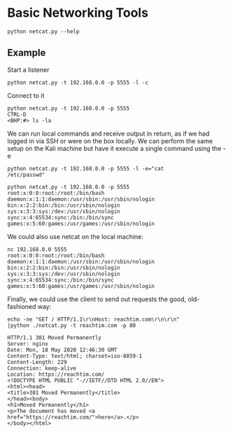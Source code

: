 # Basic Networking Tools
```
python netcat.py --help
```
## Example
Start a listener
```
python netcat.py -t 192.168.0.0 -p 5555 -l -c
```
Connect to it
```
python netcat.py -t 192.168.0.0 -p 5555
CTRL-D
<BHP:#> ls -la
```
We can run local commands and receive output
in return, as if we had logged in via SSH or were on the box locally.
We can perform the same setup on the Kali machine but have it
execute a single command using the -e 
```
python netcat.py -t 192.168.0.0 -p 5555 -l -e="cat
/etc/passwd"
```
```
python netcat.py -t 192.168.0.0 -p 5555
root:x:0:0:root:/root:/bin/bash
daemon:x:1:1:daemon:/usr/sbin:/usr/sbin/nologin
bin:x:2:2:bin:/bin:/usr/sbin/nologin
sys:x:3:3:sys:/dev:/usr/sbin/nologin
sync:x:4:65534:sync:/bin:/bin/sync
games:x:5:60:games:/usr/games:/usr/sbin/nologin
```
We could also use netcat on the local machine:
```
nc 192.168.0.0 5555
root:x:0:0:root:/root:/bin/bash
daemon:x:1:1:daemon:/usr/sbin:/usr/sbin/nologin
bin:x:2:2:bin:/bin:/usr/sbin/nologin
sys:x:3:3:sys:/dev:/usr/sbin/nologin
sync:x:4:65534:sync:/bin:/bin/sync
games:x:5:60:games:/usr/games:/usr/sbin/nologin
```

Finally, we could use the client to send out requests the good, old-
fashioned way:
```
echo -ne "GET / HTTP/1.1\r\nHost: reachtim.com\r\n\r\n"
|python ./netcat.py -t reachtim.com -p 80

HTTP/1.1 301 Moved Permanently
Server: nginx
Date: Mon, 18 May 2020 12:46:30 GMT
Content-Type: text/html; charset=iso-8859-1
Content-Length: 229
Connection: keep-alive
Location: https://reachtim.com/
<!DOCTYPE HTML PUBLIC "-//IETF//DTD HTML 2.0//EN">
<html><head>
<title>301 Moved Permanently</title>
</head><body>
<h1>Moved Permanently</h1>
<p>The document has moved <a
href="https://reachtim.com/">here</a>.</p>
</body></html>
```
